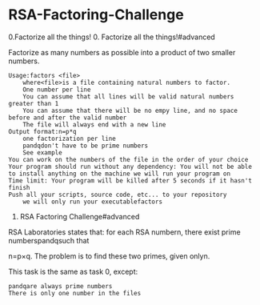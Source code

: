 # RSA-Factoring-Challenge

0.Factorize all the things!
0. Factorize all the things!#advanced

Factorize as many numbers as possible into a product of two smaller numbers.

    Usage:factors <file>
        where<file>is a file containing natural numbers to factor.
        One number per line
        You can assume that all lines will be valid natural numbers greater than 1
        You can assume that there will be no empy line, and no space before and after the valid number
        The file will always end with a new line
    Output format:n=p*q
        one factorization per line
        pandqdon't have to be prime numbers
        See example
    You can work on the numbers of the file in the order of your choice
    Your program should run without any dependency: You will not be able to install anything on the machine we will run your program on
    Time limit: Your program will be killed after 5 seconds if it hasn't finish
    Push all your scripts, source code, etc... to your repository
        we will only run your executablefactors

1. RSA Factoring Challenge#advanced

RSA Laboratories states that: for each RSA numbern, there exist prime numberspandqsuch that

n=p×q. The problem is to find these two primes, given onlyn.

This task is the same as task 0, except:

    pandqare always prime numbers
    There is only one number in the files
